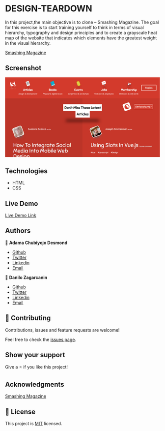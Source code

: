 # DESIGN-TEARDOWN

In this  project,the main objective is to clone  – Smashing Magazine. The goal for this exercise is to start training yourself to think in terms of visual hierarchy, typography and design principles and to create a grayscale heat map of the website that indicates which elements have the greatest weight in the visual hierarchy.

[Smashing Magazine ](https://smashingmagazine.com)

## Screenshot

![screenshot](images/screenshot.png) 

## Technologies

- HTML 
- CSS


## Live Demo

[Live Demo Link](https://raw.githack.com/kobiyoyo/DESIGN-TEARDOWN/master/index.html)

## Authors

👤 **Adama Chubiyojo Desmond**

-  [Github](https://github.com/kobiyoyo)
-  [Twitter](https://twitter.com/_kobiyoyo)
-  [Linkedin](https://www.linkedin.com/in/chubiyojo-adama/)
-  [Email](mailto:adamachubi@gmail.com)

👤 **Danilo Zagarcanin**

- [Github](https://github.com/danilozag1992)
- [Twitter](https://twitter.com/danilo96061514)
- [Linkedin](https://www.linkedin.com/in/danilo-zagarcanin-88169b185/)
- [Email](mailto:danilozagarcanin@gmail.com)

## 🤝 Contributing

Contributions, issues and feature requests are welcome!

Feel free to check the [issues page](issues/).

## Show your support

Give a ⭐️ if you like this project!

## Acknowledgments

[Smashing Magazine ](https://smashingmagazine.com)

## 📝 License

This project is [MIT](lic.url) licensed.
